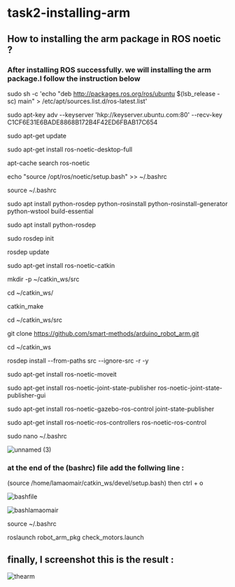 # task2-installing-arm
## How to installing the arm package in ROS noetic ?

### After installing ROS successfully. we will installing the arm package.I follow the instruction below  

sudo sh -c 'echo "deb http://packages.ros.org/ros/ubuntu $(lsb_release -sc) main" > /etc/apt/sources.list.d/ros-latest.list'

sudo apt-key adv --keyserver 'hkp://keyserver.ubuntu.com:80' --recv-key C1CF6E31E6BADE8868B172B4F42ED6FBAB17C654

sudo apt-get update

sudo apt-get install ros-noetic-desktop-full

apt-cache search ros-noetic

echo "source /opt/ros/noetic/setup.bash" >> ~/.bashrc

source ~/.bashrc

sudo apt install python-rosdep python-rosinstall python-rosinstall-generator python-wstool build-essential

sudo apt install python-rosdep

sudo rosdep init

rosdep update

sudo apt-get install ros-noetic-catkin

mkdir -p ~/catkin_ws/src

cd ~/catkin_ws/

catkin_make

cd ~/catkin_ws/src

git clone https://github.com/smart-methods/arduino_robot_arm.git 

cd ~/catkin_ws

rosdep install --from-paths src --ignore-src -r -y

sudo apt-get install ros-noetic-moveit

sudo apt-get install ros-noetic-joint-state-publisher ros-noetic-joint-state-publisher-gui

sudo apt-get install ros-noetic-gazebo-ros-control joint-state-publisher

sudo apt-get install ros-noetic-ros-controllers ros-noetic-ros-control

sudo nano ~/.bashrc

![unnamed (3)](https://user-images.githubusercontent.com/109251925/180820270-f0456c68-81ea-4813-99d0-047f781c1f4b.jpg)

### at the end of the (bashrc) file add the follwing line :

(source /home/lamaomair/catkin_ws/devel/setup.bash)
then 
ctrl + o

![bashfile](https://user-images.githubusercontent.com/109251925/180821190-9ec2b1fa-bbb8-4353-ab16-19dec06a7a1c.jpg)

![bashlamaomair](https://user-images.githubusercontent.com/109251925/180820931-3e9569f5-c85f-479d-9f73-defa93bd373c.jpg)


source ~/.bashrc

roslaunch robot_arm_pkg check_motors.launch


## finally, I screenshot this is the result :

![thearm](https://user-images.githubusercontent.com/109251925/180820694-1fc0576d-f790-4b1d-9fe2-1c984f167946.jpg)
